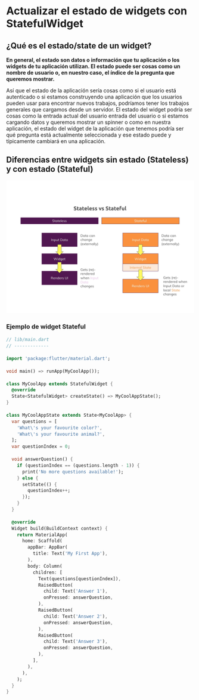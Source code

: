 # Actualizar el estado de widgets con StatefulWidget

## ¿Qué es el estado/state de un widget?

**En general, el estado son datos o información que tu aplicación o los widgets de tu aplicación utilizan. El estado puede ser cosas como un nombre de usuario o, en nuestro caso, el índice de la pregunta que queremos mostrar.**

Así que el estado de la aplicación sería cosas como si el usuario está autenticado o si estamos construyendo una aplicación que los usuarios pueden usar para encontrar nuevos trabajos, podríamos tener los trabajos generales que cargamos desde un servidor. El estado del widget podría ser cosas como la entrada actual del usuario entrada del usuario o si estamos cargando datos y queremos mostrar un spinner o como en nuestra aplicación, el estado del widget de la aplicación que tenemos podría ser qué pregunta está actualmente seleccionada y ese estado puede y típicamente cambiará en una aplicación.

## Diferencias entre widgets sin estado (Stateless) y con estado (Stateful)

![Stateless vs Stateful](/images/flutter-stateless-stateful-widgets-slide.jpg?raw=true "Stateless vs Stateful")

### Ejemplo de widget Stateful

```dart
// lib/main.dart
// -------------

import 'package:flutter/material.dart';

void main() => runApp(MyCoolApp());

class MyCoolApp extends StatefulWidget {
  @override
  State<StatefulWidget> createState() => MyCoolAppState();
}

class MyCoolAppState extends State<MyCoolApp> {
  var questions = [
    'What\'s your favourite color?',
    'What\'s your favourite animal?',
  ];
  var questionIndex = 0;

  void answerQuestion() {
    if (questionIndex == (questions.length - 1)) {
      print('No more questions available!');
    } else {
      setState(() {
        questionIndex++;
      });
    }
  }

  @override
  Widget build(BuildContext context) {
    return MaterialApp(
      home: Scaffold(
        appBar: AppBar(
          title: Text('My First App'),
        ),
        body: Column(
          children: [
            Text(questions[questionIndex]),
            RaisedButton(
              child: Text('Answer 1'),
              onPressed: answerQuestion,
            ),
            RaisedButton(
              child: Text('Answer 2'),
              onPressed: answerQuestion,
            ),
            RaisedButton(
              child: Text('Answer 3'),
              onPressed: answerQuestion,
            ),
          ],
        ),
      ),
    );
  }
}
```